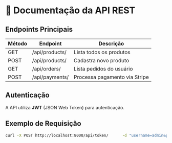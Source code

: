 # 🔗 Documentação da API REST

## Endpoints Principais
| Método | Endpoint | Descrição |
|--------|-----------|-----------|
| GET | /api/products/ | Lista todos os produtos |
| POST | /api/products/ | Cadastra novo produto |
| GET | /api/orders/ | Lista pedidos do usuário |
| POST | /api/payments/ | Processa pagamento via Stripe |

## Autenticação
A API utiliza **JWT** (JSON Web Token) para autenticação.

## Exemplo de Requisição
```bash
curl -X POST http://localhost:8000/api/token/      -d "username=admin&password=123456"
```
